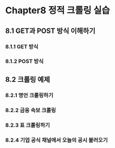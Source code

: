 # Chapter8 정적 크롤링 실습
## 8.1 GET과 POST 방식 이해하기
### 8.1.1 GET 방식
### 8.1.2 POST 방식
## 8.2 크롤링 예제
### 8.2.1 명언 크롤링하기
### 8.2.2 금융 속보 크롤링
### 8.2.3 표 크롤링하기
### 8.2.4 기업 공식 채널에서 오늘의 공시 불러오기